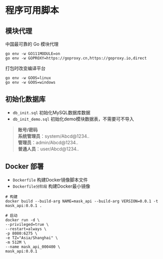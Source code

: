 # 程序可用脚本

## 模块代理

中国最可靠的 Go 模块代理  

```shell
go env -w GO111MODULE=on
go env -w GOPROXY=https://goproxy.cn,https://goproxy.io,direct
```

打包时改变编译平台

```shell
go env -w GOOS=linux
go env -w GOOS=windows
```

## 初始化数据库

- `db_init.sql` 初始化MySQL数据库数据
- `db_init_demo.sql` 初始化demo模块数据表，不需要可不导入

> **账号/密码**  
> **系统管理员**：system/Abcd@1234..  
> **管理员**：admin/Abcd@1234..  
> **普通人员**：user/Abcd@1234..  

## Docker 部署

- `Dockerfile` 构建Docker镜像脚本文件
- `Dockerfile分阶段` 构建Docker最小镜像

```shell
# 构建
docker build --build-arg NAME=mask_api --build-arg VERSION=0.0.1 -t mask_api:0.0.1 .

# 启动
docker run -d \
--privileged=true \
--restart=always \
-p 8080:6275 \
-e TZ="Asia/Shanghai" \
-m 512M \
--name mask_api_000400 \
mask_api:0.0.1

```
